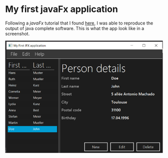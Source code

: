 # My first javaFx application 

Following a *javaFx* tutorial that I found [here](https://code.makery.ch/fr/library/javafx-tutorial/),
I was able to reproduce the output of java complete software. This is what the app look like in 
a screenshot.

![](screenshots/mainStage_application_overview.png)